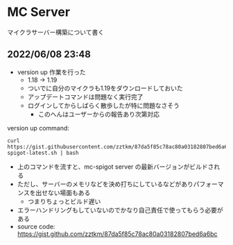 # MC Server

マイクラサーバー構築について書く

## 2022/06/08 23:48

- version up 作業を行った
	- 1.18 -> 1.19
	- ついでに自分のマイクラも1.19をダウンロードしておいた
	- アップデートコマンドは問題なく実行完了
	- ログインしてからしばらく散歩したが特に問題なさそう
		- このへんはユーザーからの報告あり次第対応

version up command:
```shell
curl https://gist.githubusercontent.com/zztkm/87da5f85c78ac80a03182807bed6a6bc/raw/68b894074ad9fe63bf0f01de3def5e886657bfdc/build-spigot-latest.sh | bash
```

- 上のコマンドを流すと、mc-spigot server の最新バージョンがビルドされる
- ただし、サーバーのメモリなどを決め打ちにしているなどがありパフォーマンスを出せない場面もある
	- つまりちょっとビルド遅い
- エラーハンドリングもしていないのでかなり自己責任で使ってもらう必要がある
- source code: https://gist.github.com/zztkm/87da5f85c78ac80a03182807bed6a6bc


